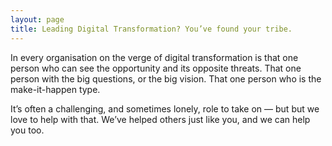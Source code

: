 ```yaml
---
layout: page
title: Leading Digital Transformation? You’ve found your tribe.
---
```


In every organisation on the verge of digital transformation is that one person who can see the opportunity and its opposite threats. That one person with the big questions, or the big vision. That one person who is the make-it-happen type.

It’s often a challenging, and sometimes lonely, role to take on — but but we love to help with that. We’ve helped others just like you, and we can help you too.

